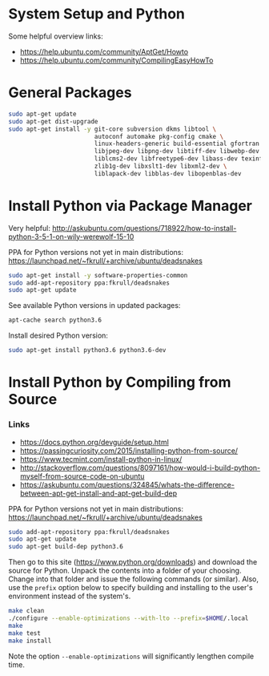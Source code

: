 # System Setup and Python

Some helpful overview links:
- https://help.ubuntu.com/community/AptGet/Howto
- https://help.ubuntu.com/community/CompilingEasyHowTo


# General Packages

```bash
sudo apt-get update
sudo apt-get dist-upgrade
sudo apt-get install -y git-core subversion dkms libtool \
                        autoconf automake pkg-config cmake \
                        linux-headers-generic build-essential gfortran  \
                        libjpeg-dev libpng-dev libtiff-dev libwebp-dev libvorbis-dev libtheora-dev \
                        liblcms2-dev libfreetype6-dev libass-dev texinfo \
                        zlib1g-dev libxslt1-dev libxml2-dev \
                        liblapack-dev libblas-dev libopenblas-dev
```

# Install Python via Package Manager

Very helpful: http://askubuntu.com/questions/718922/how-to-install-python-3-5-1-on-wily-werewolf-15-10

PPA for Python versions not yet in main distributions: https://launchpad.net/~fkrull/+archive/ubuntu/deadsnakes

```bash
sudo apt-get install -y software-properties-common
sudo add-apt-repository ppa:fkrull/deadsnakes
sudo apt-get update
```

See available Python versions in updated packages:

```bash
apt-cache search python3.6
```

Install desired Python version:

```bash
sudo apt-get install python3.6 python3.6-dev
```


# Install Python by Compiling from Source

### Links
- https://docs.python.org/devguide/setup.html
- https://passingcuriosity.com/2015/installing-python-from-source/
- https://www.tecmint.com/install-python-in-linux/
- http://stackoverflow.com/questions/8097161/how-would-i-build-python-myself-from-source-code-on-ubuntu
- https://askubuntu.com/questions/324845/whats-the-difference-between-apt-get-install-and-apt-get-build-dep

PPA for Python versions not yet in main distributions: https://launchpad.net/~fkrull/+archive/ubuntu/deadsnakes

```bash
sudo add-apt-repository ppa:fkrull/deadsnakes
sudo apt-get update
sudo apt-get build-dep python3.6
```

Then go to this site (https://www.python.org/downloads) and download the source for Python.  Unpack the contents into a folder of your choosing.  Change into that folder and issue the following commands (or similar).  Also, use the `prefix` option below to specify building and installing to the user's environment instead of the system's.

```bash
make clean
./configure --enable-optimizations --with-lto --prefix=$HOME/.local
make
make test
make install
```

Note the option `--enable-optimizations` will significantly lengthen compile time.
